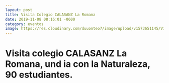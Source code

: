 ```yaml
---
layout: post
title: Visita Colegio CALASANZ La Romana
date: 2019-11-08 08:16:01 -0600
category: eventos
image: https://res.cloudinary.com/duuonteo7/image/upload/v1573651145/Visitantes/WhatsApp_Image_2019-11-08_at_11.38.24.jpg
---
```

<html>
<head>

</head>
<body>

<h1><strong>Visita colegio CALASANZ La Romana, und ia con la Naturaleza, 90 estudiantes.</strong></h1>

<p><strong><img alt="" src="https://res.cloudinary.com/duuonteo7/image/upload/v1573651159/Visitantes/WhatsApp_Image_2019-11-08_at_11.38.18.jpg" /></strong></p>

<p><strong><img alt="" src="https://res.cloudinary.com/duuonteo7/image/upload/v1573651157/Visitantes/WhatsApp_Image_2019-11-08_at_11.38.35.jpg" /></strong></p>

<p><strong><img alt="" src="https://res.cloudinary.com/duuonteo7/image/upload/v1573651155/Visitantes/WhatsApp_Image_2019-11-08_at_11.38.34.jpg" /></strong></p>

<p><strong><img alt="" src="https://res.cloudinary.com/duuonteo7/image/upload/v1573651146/Visitantes/WhatsApp_Image_2019-11-08_at_11.38.29.jpg" /><img alt="" src="https://res.cloudinary.com/duuonteo7/image/upload/v1573651142/Visitantes/WhatsApp_Image_2019-11-08_at_11.38.17.jpg" /></strong></p>


</body>
</html>
